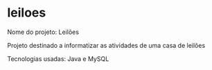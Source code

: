 # leiloes
Nome do projeto: Leilões

Projeto destinado a informatizar as atividades de uma casa de leilões

Tecnologias usadas: Java e MySQL
